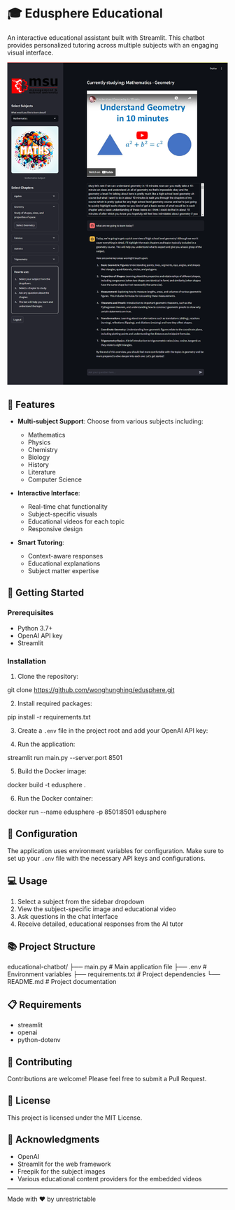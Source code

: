 # 🎓 Edusphere Educational

An interactive educational assistant built with Streamlit. This chatbot provides personalized tutoring across multiple subjects with an engaging visual interface.

![Edusphere](images/edusphere.png)

## 🌟 Features

- **Multi-subject Support**: Choose from various subjects including:
  - Mathematics
  - Physics
  - Chemistry
  - Biology
  - History
  - Literature
  - Computer Science

- **Interactive Interface**:
  - Real-time chat functionality
  - Subject-specific visuals
  - Educational videos for each topic
  - Responsive design

- **Smart Tutoring**:
  - Context-aware responses
  - Educational explanations
  - Subject matter expertise

## 🚀 Getting Started

### Prerequisites

- Python 3.7+
- OpenAI API key
- Streamlit

### Installation

1. Clone the repository:

git clone https://github.com/wonghunghing/edusphere.git

2. Install required packages:


pip install -r requirements.txt


3. Create a `.env` file in the project root and add your OpenAI API key:


4. Run the application:

streamlit run main.py --server.port 8501

5. Build the Docker image:

docker build -t edusphere .

6. Run the Docker container:

docker run --name edusphere -p 8501:8501 edusphere

## 🔧 Configuration

The application uses environment variables for configuration. Make sure to set up your `.env` file with the necessary API keys and configurations.

## 💻 Usage

1. Select a subject from the sidebar dropdown
2. View the subject-specific image and educational video
3. Ask questions in the chat interface
4. Receive detailed, educational responses from the AI tutor

## 📚 Project Structure

educational-chatbot/
├── main.py # Main application file
├── .env # Environment variables
├── requirements.txt # Project dependencies
└── README.md # Project documentation



## 📋 Requirements

- streamlit
- openai
- python-dotenv

## 🤝 Contributing

Contributions are welcome! Please feel free to submit a Pull Request.

## 📄 License

This project is licensed under the MIT License.

## 🙏 Acknowledgments

- OpenAI
- Streamlit for the web framework
- Freepik for the subject images
- Various educational content providers for the embedded videos

---

Made with ❤️ by unrestrictable
